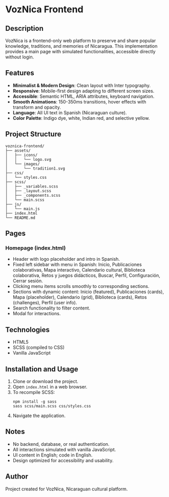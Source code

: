 # VozNica Frontend

## Description

VozNica is a frontend-only web platform to preserve and share popular knowledge, traditions, and memories of Nicaragua. This implementation provides a main page with simulated functionalities, accessible directly without login.

## Features

- **Minimalist & Modern Design**: Clean layout with Inter typography.
- **Responsive**: Mobile-first design adapting to different screen sizes.
- **Accessible**: Semantic HTML, ARIA attributes, keyboard navigation.
- **Smooth Animations**: 150-350ms transitions, hover effects with transform and opacity.
- **Language**: All UI text in Spanish (Nicaraguan culture).
- **Color Palette**: Indigo dye, white, Indian red, and selective yellow.

## Project Structure

```
voznica-frontend/
├── assets/
│   ├── icons/
│   │   └── logo.svg
│   └── images/
│       └── tradition1.svg
├── css/
│   └── styles.css
├── scss/
│   ├── _variables.scss
│   ├── _layout.scss
│   ├── _components.scss
│   └── main.scss
├── js/
│   └── main.js
├── index.html
└── README.md
```

## Pages

### Homepage (index.html)
- Header with logo placeholder and intro in Spanish.
- Fixed left sidebar with menu in Spanish: Inicio, Publicaciones colaborativas, Mapa interactivo, Calendario cultural, Biblioteca colaborativa, Retos y juegos didácticos, Buscar, Perfil, Configuración, Cerrar sesión.
- Clicking menu items scrolls smoothly to corresponding sections.
- Sections with dynamic content: Inicio (featured), Publicaciones (cards), Mapa (placeholder), Calendario (grid), Biblioteca (cards), Retos (challenges), Perfil (user info).
- Search functionality to filter content.
- Modal for interactions.

## Technologies

- HTML5
- SCSS (compiled to CSS)
- Vanilla JavaScript

## Installation and Usage

1. Clone or download the project.
2. Open `index.html` in a web browser.
3. To recompile SCSS:
   ```
   npm install -g sass
   sass scss/main.scss css/styles.css
   ```
4. Navigate the application.

## Notes

- No backend, database, or real authentication.
- All interactions simulated with vanilla JavaScript.
- UI content in English; code in English.
- Design optimized for accessibility and usability.

## Author

Project created for VozNica, Nicaraguan cultural platform.
